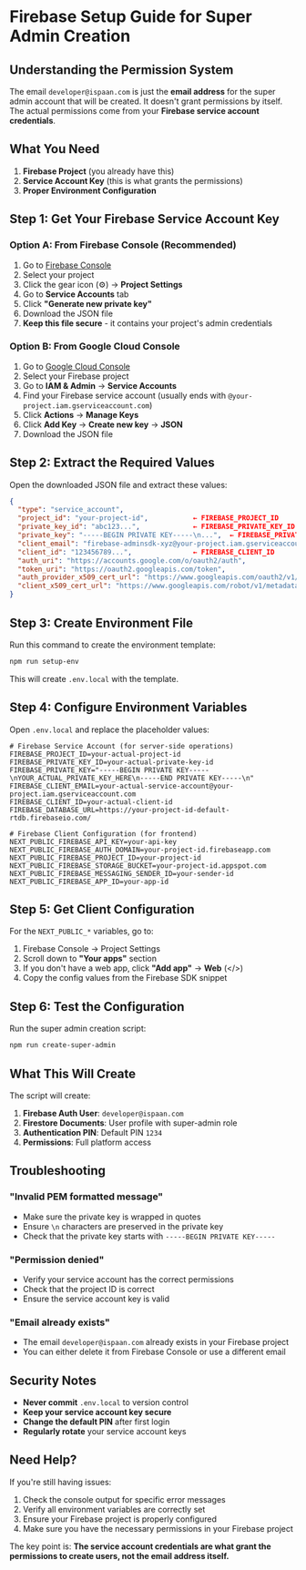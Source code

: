 # Firebase Setup Guide for Super Admin Creation

## Understanding the Permission System

The email `developer@ispaan.com` is just the **email address** for the super admin account that will be created. It doesn't grant permissions by itself. The actual permissions come from your **Firebase service account credentials**.

## What You Need

1. **Firebase Project** (you already have this)
2. **Service Account Key** (this is what grants the permissions)
3. **Proper Environment Configuration**

## Step 1: Get Your Firebase Service Account Key

### Option A: From Firebase Console (Recommended)

1. Go to [Firebase Console](https://console.firebase.google.com/)
2. Select your project
3. Click the gear icon (⚙️) → **Project Settings**
4. Go to **Service Accounts** tab
5. Click **"Generate new private key"**
6. Download the JSON file
7. **Keep this file secure** - it contains your project's admin credentials

### Option B: From Google Cloud Console

1. Go to [Google Cloud Console](https://console.cloud.google.com/)
2. Select your Firebase project
3. Go to **IAM & Admin** → **Service Accounts**
4. Find your Firebase service account (usually ends with `@your-project.iam.gserviceaccount.com`)
5. Click **Actions** → **Manage Keys**
6. Click **Add Key** → **Create new key** → **JSON**
7. Download the JSON file

## Step 2: Extract the Required Values

Open the downloaded JSON file and extract these values:

```json
{
  "type": "service_account",
  "project_id": "your-project-id",           ← FIREBASE_PROJECT_ID
  "private_key_id": "abc123...",             ← FIREBASE_PRIVATE_KEY_ID
  "private_key": "-----BEGIN PRIVATE KEY-----\n...",  ← FIREBASE_PRIVATE_KEY
  "client_email": "firebase-adminsdk-xyz@your-project.iam.gserviceaccount.com",  ← FIREBASE_CLIENT_EMAIL
  "client_id": "123456789...",               ← FIREBASE_CLIENT_ID
  "auth_uri": "https://accounts.google.com/o/oauth2/auth",
  "token_uri": "https://oauth2.googleapis.com/token",
  "auth_provider_x509_cert_url": "https://www.googleapis.com/oauth2/v1/certs",
  "client_x509_cert_url": "https://www.googleapis.com/robot/v1/metadata/x509/..."
}
```

## Step 3: Create Environment File

Run this command to create the environment template:

```bash
npm run setup-env
```

This will create `.env.local` with the template.

## Step 4: Configure Environment Variables

Open `.env.local` and replace the placeholder values:

```env
# Firebase Service Account (for server-side operations)
FIREBASE_PROJECT_ID=your-actual-project-id
FIREBASE_PRIVATE_KEY_ID=your-actual-private-key-id
FIREBASE_PRIVATE_KEY="-----BEGIN PRIVATE KEY-----\nYOUR_ACTUAL_PRIVATE_KEY_HERE\n-----END PRIVATE KEY-----\n"
FIREBASE_CLIENT_EMAIL=your-actual-service-account@your-project.iam.gserviceaccount.com
FIREBASE_CLIENT_ID=your-actual-client-id
FIREBASE_DATABASE_URL=https://your-project-id-default-rtdb.firebaseio.com/

# Firebase Client Configuration (for frontend)
NEXT_PUBLIC_FIREBASE_API_KEY=your-api-key
NEXT_PUBLIC_FIREBASE_AUTH_DOMAIN=your-project-id.firebaseapp.com
NEXT_PUBLIC_FIREBASE_PROJECT_ID=your-project-id
NEXT_PUBLIC_FIREBASE_STORAGE_BUCKET=your-project-id.appspot.com
NEXT_PUBLIC_FIREBASE_MESSAGING_SENDER_ID=your-sender-id
NEXT_PUBLIC_FIREBASE_APP_ID=your-app-id
```

## Step 5: Get Client Configuration

For the `NEXT_PUBLIC_*` variables, go to:

1. Firebase Console → Project Settings
2. Scroll down to **"Your apps"** section
3. If you don't have a web app, click **"Add app"** → **Web** (</>) 
4. Copy the config values from the Firebase SDK snippet

## Step 6: Test the Configuration

Run the super admin creation script:

```bash
npm run create-super-admin
```

## What This Will Create

The script will create:

1. **Firebase Auth User**: `developer@ispaan.com`
2. **Firestore Documents**: User profile with super-admin role
3. **Authentication PIN**: Default PIN `1234`
4. **Permissions**: Full platform access

## Troubleshooting

### "Invalid PEM formatted message"
- Make sure the private key is wrapped in quotes
- Ensure `\n` characters are preserved in the private key
- Check that the private key starts with `-----BEGIN PRIVATE KEY-----`

### "Permission denied"
- Verify your service account has the correct permissions
- Check that the project ID is correct
- Ensure the service account key is valid

### "Email already exists"
- The email `developer@ispaan.com` already exists in your Firebase project
- You can either delete it from Firebase Console or use a different email

## Security Notes

- **Never commit** `.env.local` to version control
- **Keep your service account key secure**
- **Change the default PIN** after first login
- **Regularly rotate** your service account keys

## Need Help?

If you're still having issues:

1. Check the console output for specific error messages
2. Verify all environment variables are correctly set
3. Ensure your Firebase project is properly configured
4. Make sure you have the necessary permissions in your Firebase project

The key point is: **The service account credentials are what grant the permissions to create users, not the email address itself.**




